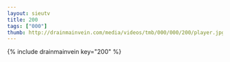 ```yaml
--- 
layout: sieutv
title: 200
tags: ["000"]
thumb: http://drainmainvein.com/media/videos/tmb/000/000/200/player.jpg
---
```

{% include drainmainvein key="200" %} 
